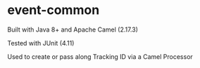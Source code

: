 event-common
=======================

Built with Java 8+ and Apache Camel (2.17.3)

Tested with JUnit (4.11)

Used to create or pass along Tracking ID via a Camel Processor 